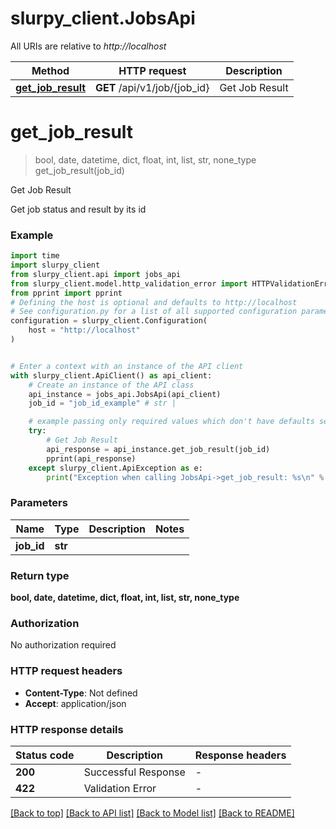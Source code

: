 # slurpy_client.JobsApi

All URIs are relative to *http://localhost*

Method | HTTP request | Description
------------- | ------------- | -------------
[**get_job_result**](JobsApi.md#get_job_result) | **GET** /api/v1/job/{job_id} | Get Job Result


# **get_job_result**
> bool, date, datetime, dict, float, int, list, str, none_type get_job_result(job_id)

Get Job Result

Get job status and result by its id

### Example

```python
import time
import slurpy_client
from slurpy_client.api import jobs_api
from slurpy_client.model.http_validation_error import HTTPValidationError
from pprint import pprint
# Defining the host is optional and defaults to http://localhost
# See configuration.py for a list of all supported configuration parameters.
configuration = slurpy_client.Configuration(
    host = "http://localhost"
)


# Enter a context with an instance of the API client
with slurpy_client.ApiClient() as api_client:
    # Create an instance of the API class
    api_instance = jobs_api.JobsApi(api_client)
    job_id = "job_id_example" # str | 

    # example passing only required values which don't have defaults set
    try:
        # Get Job Result
        api_response = api_instance.get_job_result(job_id)
        pprint(api_response)
    except slurpy_client.ApiException as e:
        print("Exception when calling JobsApi->get_job_result: %s\n" % e)
```

### Parameters

Name | Type | Description  | Notes
------------- | ------------- | ------------- | -------------
 **job_id** | **str**|  |

### Return type

**bool, date, datetime, dict, float, int, list, str, none_type**

### Authorization

No authorization required

### HTTP request headers

 - **Content-Type**: Not defined
 - **Accept**: application/json

### HTTP response details
| Status code | Description | Response headers |
|-------------|-------------|------------------|
**200** | Successful Response |  -  |
**422** | Validation Error |  -  |

[[Back to top]](#) [[Back to API list]](../README.md#documentation-for-api-endpoints) [[Back to Model list]](../README.md#documentation-for-models) [[Back to README]](../README.md)

